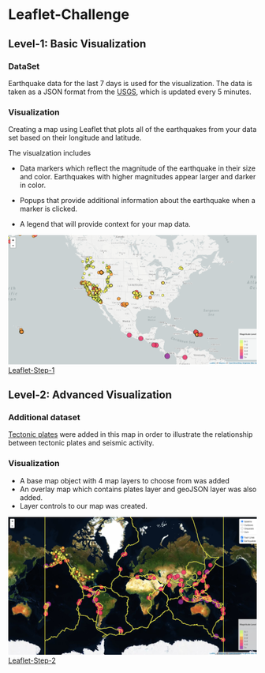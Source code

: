 # Leaflet-Challenge

## Level-1: Basic Visualization

### DataSet
Earthquake data for the last 7 days is used for the visualization. The data is taken as a JSON format from the [USGS](http://earthquake.usgs.gov/earthquakes/feed/v1.0/geojson.php), which is updated every 5 minutes.

### Visualization
Creating a map using Leaflet that plots all of the earthquakes from your data set based on their longitude and latitude.

The visualzation includes
   * Data markers which reflect the magnitude of the earthquake in their size and color. Earthquakes with higher magnitudes appear larger and darker in color.

   * Popups that provide additional information about the earthquake when a marker is clicked.

   * A legend that will provide context for your map data.

![Step-1](Images/Leaflet_Step_1.png)
[Leaflet-Step-1](https://jua91.github.io/Leaflet-Challenge/Leaflet-Step-1/index.html)


## Level-2: Advanced Visualization

### Additional dataset
[Tectonic plates](https://github.com/fraxen/tectonicplates) were added in this map in order to illustrate the relationship between tectonic plates and seismic activity.

### Visualization

* A base map object with 4 map layers to choose from was added 
* An overlay map which contains plates layer and geoJSON layer was also added.
* Layer controls to our map was created.

![Step-2](Images/Leaflet_Step_2.png)
[Leaflet-Step-2](https://jua91.github.io/Leaflet-Challenge/Leaflet-Step-2/index.html)
